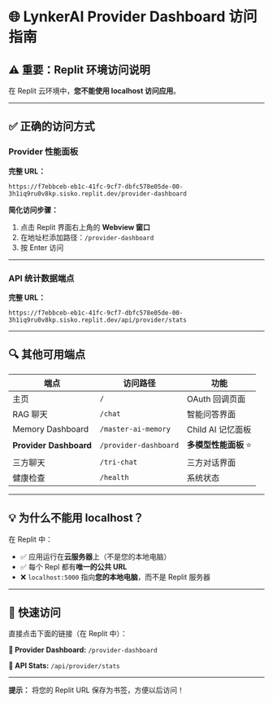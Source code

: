# 🌐 LynkerAI Provider Dashboard 访问指南

## ⚠️ 重要：Replit 环境访问说明

在 Replit 云环境中，**您不能使用 localhost 访问应用**。

---

## ✅ 正确的访问方式

### Provider 性能面板

**完整 URL：**
```
https://f7ebbceb-eb1c-41fc-9cf7-dbfc578e05de-00-3h1iq9ru0v8kp.sisko.replit.dev/provider-dashboard
```

**简化访问步骤：**
1. 点击 Replit 界面右上角的 **Webview 窗口**
2. 在地址栏添加路径：`/provider-dashboard`
3. 按 Enter 访问

---

### API 统计数据端点

**完整 URL：**
```
https://f7ebbceb-eb1c-41fc-9cf7-dbfc578e05de-00-3h1iq9ru0v8kp.sisko.replit.dev/api/provider/stats
```

---

## 🔍 其他可用端点

| 端点 | 访问路径 | 功能 |
|------|----------|------|
| 主页 | `/` | OAuth 回调页面 |
| RAG 聊天 | `/chat` | 智能问答界面 |
| Memory Dashboard | `/master-ai-memory` | Child AI 记忆面板 |
| **Provider Dashboard** | `/provider-dashboard` | **多模型性能面板** ⭐ |
| 三方聊天 | `/tri-chat` | 三方对话界面 |
| 健康检查 | `/health` | 系统状态 |

---

## 💡 为什么不能用 localhost？

在 Replit 中：
- ✅ 应用运行在**云服务器**上（不是您的本地电脑）
- ✅ 每个 Repl 都有**唯一的公共 URL**
- ❌ `localhost:5000` 指向**您的本地电脑**，而不是 Replit 服务器

---

## 🚀 快速访问

直接点击下面的链接（在 Replit 中）：

**🔗 Provider Dashboard:**
`/provider-dashboard`

**🔗 API Stats:**
`/api/provider/stats`

---

**提示：** 将您的 Replit URL 保存为书签，方便以后访问！
